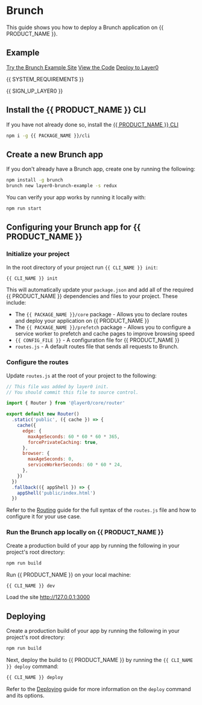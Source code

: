 # Brunch

This guide shows you how to deploy a Brunch application on {{ PRODUCT_NAME }}.

## Example

[Try the Brunch Example Site](https://layer0-docs-layer0-brunch-example-default.layer0-limelight.link?button)
[View the Code](https://github.com/layer0-docs/layer0-brunch-example?button)
[Deploy to Layer0](https://app.layer0.co/deploy?button&deploy&repo=https://github.com/layer0-docs/layer0-brunch-example)

{{ SYSTEM_REQUIREMENTS }}

{{ SIGN_UP_LAYER0 }}

## Install the {{ PRODUCT_NAME }} CLI

If you have not already done so, install the [{{ PRODUCT_NAME }} CLI](cli)

```bash
npm i -g {{ PACKAGE_NAME }}/cli
```

## Create a new Brunch app

If you don't already have a Brunch app, create one by running the following:

```bash
npm install -g brunch
brunch new layer0-brunch-example -s redux
```

You can verify your app works by running it locally with:

```bash
npm run start
```

## Configuring your Brunch app for {{ PRODUCT_NAME }}

### Initialize your project

In the root directory of your project run `{{ CLI_NAME }} init`:

```bash
{{ CLI_NAME }} init
```

This will automatically update your `package.json` and add all of the required {{ PRODUCT_NAME }} dependencies and files to your project. These include:

- The `{{ PACKAGE_NAME }}/core` package - Allows you to declare routes and deploy your application on {{ PRODUCT_NAME }}
- The `{{ PACKAGE_NAME }}/prefetch` package - Allows you to configure a service worker to prefetch and cache pages to improve browsing speed
- `{{ CONFIG_FILE }}` - A configuration file for {{ PRODUCT_NAME }}
- `routes.js` - A default routes file that sends all requests to Brunch.

### Configure the routes

Update `routes.js` at the root of your project to the following:

```js
// This file was added by layer0 init.
// You should commit this file to source control.

import { Router } from '@layer0/core/router'

export default new Router()
  .static('public', ({ cache }) => {
    cache({
      edge: {
        maxAgeSeconds: 60 * 60 * 60 * 365,
        forcePrivateCaching: true,
      },
      browser: {
        maxAgeSeconds: 0,
        serviceWorkerSeconds: 60 * 60 * 24,
      },
    })
  })
  .fallback(({ appShell }) => {
    appShell('public/index.html')
  })
```

Refer to the [Routing](routing) guide for the full syntax of the `routes.js` file and how to configure it for your use case.

### Run the Brunch app locally on {{ PRODUCT_NAME }}

Create a production build of your app by running the following in your project's root directory:

```bash
npm run build
```

Run {{ PRODUCT_NAME }} on your local machine:

```bash
{{ CLI_NAME }} dev
```

Load the site http://127.0.0.1:3000

## Deploying

Create a production build of your app by running the following in your project's root directory:

```bash
npm run build
```

Next, deploy the build to {{ PRODUCT_NAME }} by running the `{{ CLI_NAME }} deploy` command:

```bash
{{ CLI_NAME }} deploy
```

Refer to the [Deploying](deploying) guide for more information on the `deploy` command and its options.
